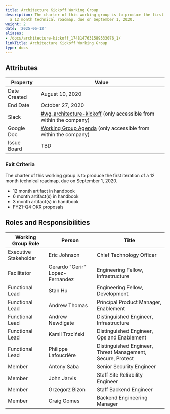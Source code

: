 ```yaml
---
title: Architecture Kickoff Working Group
description: The charter of this working group is to produce the first iteration of
  a 12 month technical roadmap, due on September 1, 2020.
weight: 2
date: '2025-06-12'
aliases:
- /docs/architecture-kickoff_1748147631589533076_1/
linkTitle: Architecture Kickoff Working Group
type: docs
---
```


## Attributes

| Property        | Value           |
|-----------------|-----------------|
| Date Created    | August 10, 2020 |
| End Date | October 27, 2020 |
| Slack           | [#wg_architecture-kickoff](https://gitlab.slack.com/archives/C01787YCUNT) (only accessible from within the company) |
| Google Doc      | [Working Group Agenda](https://docs.google.com/document/d/1n1pslXw6yeoqRmsWGi4VYu9bPg8k46IIXqdUTJR8HSU/edit) (only accessible from within the company) |
| Issue Board     | TBD             |

### Exit Criteria

The charter of this working group is to produce the first iteration of a 12 month technical roadmap, due on September 1, 2020.

- 12 month artifact in handbook
- 6 month artifact(s) in handbook
- 3 month artifact(s) in handbook
- FY21-Q4 OKR proposals

## Roles and Responsibilities

| Working Group Role                       | Person                          | Title                                    |
|------------------------------------------|---------------------------------|------------------------------------------|
| Executive Stakeholder                    | Eric Johnson | Chief Technology Officer |
| Facilitator                              | Gerardo "Gerir" Lopez-Fernandez | Engineering Fellow, Infrastructure            |
| Functional Lead                          | Stan Hu         | Engineering Fellow, Development |
| Functional Lead                          | Andrew Thomas                    | Principal Product Manager, Enablement  |
| Functional Lead                          | Andrew Newdigate | Distinguished Engineer, Infrastructure |
| Functional Lead                     | Kamil Trzciński      | Distinguished Engineer, Ops and Enablement |
| Functional Lead                    | Philippe Lafoucrière | Distinguished Engineer, Threat Management, Secure, Protect |
| Member                                   | Antony Saba       | Senior Security Engineer |
| Member | John Jarvis | Staff Site Reliability Engineer |
| Member | Grzegorz Bizon | Staff Backend Engineer |
| Member | Craig Gomes | Backend Engineering Manager |
